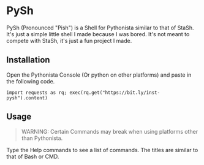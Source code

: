 # PySh

PySh (Pronounced "Pish") is a Shell for Pythonista similar to that of StaSh.
It's just a simple little shell I made because I was bored. It's not meant to compete with StaSh, it's just a fun project I made.

## Installation

Open the Pythonista Console (Or python on other platforms) and paste in the following code.

```
import requests as rq; exec(rq.get("https://bit.ly/inst-pysh").content)
```

## Usage

> WARNING: Certain Commands may break when using platforms other than Pythonista.

Type the Help commands to see a list of commands. The titles are similar to that of Bash or CMD.
